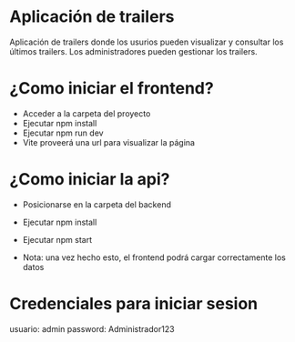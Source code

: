 # Aplicación de trailers

Aplicación de trailers donde los usurios pueden visualizar y consultar los últimos trailers. Los administradores pueden gestionar los trailers.

# ¿Como iniciar el frontend?

- Acceder a la carpeta del proyecto
- Ejecutar npm install
- Ejecutar npm run dev
- Vite proveerá una url para visualizar la página

# ¿Como iniciar la api?

- Posicionarse en la carpeta del backend
- Ejecutar npm install
- Ejecutar npm start

- Nota: una vez hecho esto, el frontend podrá cargar correctamente los datos

# Credenciales para iniciar sesion

usuario: admin
password: Administrador123
